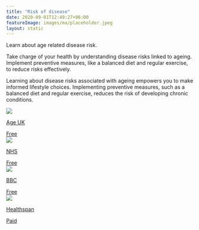 ```yaml
---
title: "Risk of disease"
date: 2020-09-01T12:49:27+06:00
featureImage: images/ma/placeholder.jpeg
layout: static
---
```


Learn about age related disease risk.

Take charge of your health by understanding disease risks linked to ageing. Implement preventive measures, like a balanced diet and regular exercise, to reduce risks effectively.

Learning about disease risks associated with ageing empowers you to make informed lifestyle choices. Implementing preventive measures, such as a balanced diet and regular exercise, reduces the risk of developing chronic conditions.

<a class="ma-link" href="https://www.ageuk.org.uk/information-advice/health-wellbeing/conditions-illnesses/"><div class="ma-card ma-card-Health"><div class="ma-icon"><img src ="/images/Icon-check - health - opacity.svg"/></div><div class="ma-name"><p>Age UK</p></div><div class="ma-paid-text"><span>Free</span></div></div></a><a class="ma-link" href="https://www.nhs.uk/conditions/nhs-health-check/"><div class="ma-card ma-card-Health"><div class="ma-icon"><img src ="/images/Icon-check - health - opacity.svg"/></div><div class="ma-name"><p>NHS</p></div><div class="ma-paid-text"><span>Free</span></div></div></a><a class="ma-link" href="https://www.bbc.co.uk/news/health-57982476"><div class="ma-card ma-card-Health"><div class="ma-icon"><img src ="/images/Icon-check - health - opacity.svg"/></div><div class="ma-name"><p>BBC</p></div><div class="ma-paid-text"><span>Free</span></div></div></a><a class="ma-link" href="https://www.awin1.com/cread.php?awinmid=6007&awinaffid=1198638&ued=https%3A%2F%2Fwww.healthspan.co.uk%2F"><div class="ma-card ma-card-Health"><div class="ma-icon"><img src ="/images/Icon-pound - health - opacity.svg"/></div><div class="ma-name"><p>Healthspan</p></div><div class="ma-paid-text"><span>Paid</span></div></div></a>  

<br/><br/>






